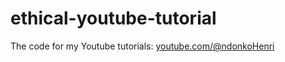 # ethical-youtube-tutorial

The code for my Youtube tutorials: [youtube.com/@ndonkoHenri](https://youtube.com/@ndonkoHenri)
